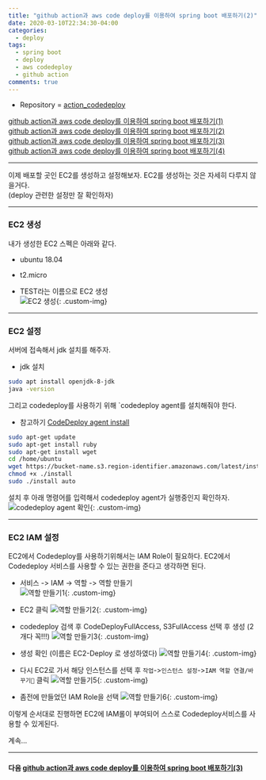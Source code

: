 ```yaml
---
title: "github action과 aws code deploy를 이용하여 spring boot 배포하기(2)"
date: 2020-03-10T22:34:30-04:00
categories:
  - deploy
tags:
  - spring boot
  - deploy
  - aws codedeploy
  - github action
comments: true
---
```


* Repository = [action_codedeploy](https://github.com/isntyet/action_codedeploy)

[github action과 aws code deploy를 이용하여 spring boot 배포하기(1)](https://isntyet.github.io/deploy/github-action%EA%B3%BC-aws-code-deploy%EB%A5%BC-%EC%9D%B4%EC%9A%A9%ED%95%98%EC%97%AC-spring-boot-%EB%B0%B0%ED%8F%AC%ED%95%98%EA%B8%B0(1))    
[github action과 aws code deploy를 이용하여 spring boot 배포하기(2)](https://isntyet.github.io/deploy/github-action%EA%B3%BC-aws-code-deploy%EB%A5%BC-%EC%9D%B4%EC%9A%A9%ED%95%98%EC%97%AC-spring-boot-%EB%B0%B0%ED%8F%AC%ED%95%98%EA%B8%B0(2))  
[github action과 aws code deploy를 이용하여 spring boot 배포하기(3)](https://isntyet.github.io/deploy/github-action%EA%B3%BC-aws-code-deploy%EB%A5%BC-%EC%9D%B4%EC%9A%A9%ED%95%98%EC%97%AC-spring-boot-%EB%B0%B0%ED%8F%AC%ED%95%98%EA%B8%B0(3))  
[github action과 aws code deploy를 이용하여 spring boot 배포하기(4)](https://isntyet.github.io/deploy/github-action%EA%B3%BC-aws-code-deploy%EB%A5%BC-%EC%9D%B4%EC%9A%A9%ED%95%98%EC%97%AC-spring-boot-%EB%B0%B0%ED%8F%AC%ED%95%98%EA%B8%B0(4))  

-----

이제 배포할 곳인 EC2를 생성하고 설정해보자.
EC2를 생성하는 것은 자세히 다루지 않을거다.  
(deploy 관련한 설정만 잘 확인하자)

-----

### EC2 생성  

내가 생성한 EC2 스펙은 아래와 같다.
 * ubuntu 18.04
 * t2.micro

 * TEST라는 이름으로 EC2 생성  
  ![EC2 생성](https://drive.google.com/uc?id=1xIZa76PTSXjSxg__wOIShdTOFi1I7zej){: .custom-img}

-----

### EC2 설정  


서버에 접속해서 jdk 설치를 해주자.  
 * jdk 설치
```bash
sudo apt install openjdk-8-jdk
java -version
```  



그리고 codedeploy를 사용하기 위해 `codedeploy agent를 설치해줘야 한다.  
 * 참고하기 [CodeDeploy agent install](https://docs.aws.amazon.com/ko_kr/codedeploy/latest/userguide/codedeploy-agent-operations-install-ubuntu.html)  
```bash
sudo apt-get update
sudo apt-get install ruby
sudo apt-get install wget
cd /home/ubuntu
wget https://bucket-name.s3.region-identifier.amazonaws.com/latest/install
chmod +x ./install
sudo ./install auto
```  

설치 후 아래 명령어를 입력해서 codedeploy agent가 실행중인지 확인하자.
![codedeploy agent 확인](https://drive.google.com/uc?id=1yLOiYf51y95Ed_SJgqfWiZTg6o4yyR0s){: .custom-img}  


-----

### EC2 IAM 설정  


EC2에서 Codedeploy를 사용하기위해서는 IAM Role이 필요하다.
EC2에서 Codedeploy 서비스를 사용할 수 있는 권한을 준다고 생각하면 된다.

 * 서비스 -> IAM -> 역할 -> 역할 만들기  
 ![역할 만들기1](https://drive.google.com/uc?id=1fHcTXbqRyX_PRXPcXbqIwzhUtMiO2vml){: .custom-img}  

 * EC2 클릭
 ![역할 만들기2](https://drive.google.com/uc?id=1YTiwVFsDdQzRv3968-_Tu5Kx2VgNyGxA){: .custom-img}  

 * codedeploy 검색 후 CodeDeployFullAccess, S3FullAccess 선택 후 생성 (2개다 꼭!!!)
 ![역할 만들기3](https://drive.google.com/uc?id=1-uORUPhNS-aFAlLbi3gMx3ZQjQN2ozIX){: .custom-img}  

 * 생성 확인 (이름은 EC2-Deploy 로 생성하였다)
 ![역할 만들기4](https://drive.google.com/uc?id=1dPugJf3qMgKUaSkJR_FC1lW3JvJVF6ma){: .custom-img}  

 * 다시 EC2로 가서 해당 인스턴스를 선택 후 `작업`->`인스턴스 설정`->`IAM 역할 연결/바꾸기` 클릭
 ![역할 만들기5](https://drive.google.com/uc?id=1wkAmBRNRw2lcRQBlZfzAvQqUUdaV8dDK){: .custom-img}  

 * 좀전에 만들었던 IAM Role을 선택
 ![역할 만들기6](https://drive.google.com/uc?id=1_d-7VLNhwy_ROVAdNzJ761Fi9erfCYaX){: .custom-img}  

이렇게 순서대로 진행하면 EC2에 IAM롤이 부여되어 스스로 Codedeploy서비스를 사용할 수 있게된다.

계속...

-----

#### 다음 [github action과 aws code deploy를 이용하여 spring boot 배포하기(3)](https://isntyet.github.io/deploy/github-action%EA%B3%BC-aws-code-deploy%EB%A5%BC-%EC%9D%B4%EC%9A%A9%ED%95%98%EC%97%AC-spring-boot-%EB%B0%B0%ED%8F%AC%ED%95%98%EA%B8%B0(3))  
